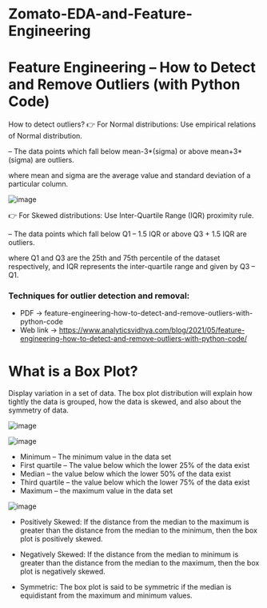 # Zomato-EDA-and-Feature-Engineering

# Feature Engineering – How to Detect and Remove Outliers (with Python Code)
How to detect outliers?
👉 For Normal distributions: Use empirical relations of Normal distribution.

– The data points which fall below mean-3*(sigma) or above mean+3*(sigma) are outliers.

where mean and sigma are the average value and standard deviation of a particular column.

![image](https://user-images.githubusercontent.com/108605935/207641597-1dbbf8ef-d517-4dd2-94c5-5861e21ff85a.png)

👉 For Skewed distributions: Use Inter-Quartile Range (IQR) proximity rule.

– The data points which fall below Q1 – 1.5 IQR or above Q3 + 1.5 IQR are outliers.

where Q1 and Q3 are the 25th and 75th percentile of the dataset respectively, and IQR represents the inter-quartile range and given by Q3 – Q1.

### Techniques for outlier detection and removal:
* PDF -> feature-engineering-how-to-detect-and-remove-outliers-with-python-code
* Web link -> https://www.analyticsvidhya.com/blog/2021/05/feature-engineering-how-to-detect-and-remove-outliers-with-python-code/


# What is a Box Plot?
 Display variation in a set of data.
 The box plot distribution will explain how tightly the data is grouped, how the data is skewed, and also about the symmetry of data.

![image](https://user-images.githubusercontent.com/108605935/207808262-e84a6482-aaf3-4895-8a36-68e22ab2073c.png)

![image](https://user-images.githubusercontent.com/108605935/207809616-344cf122-904e-4f33-879d-5dc4b7230944.png)


* Minimum – The minimum value in the data set
* First quartile – The value below which the lower 25% of the data exist
* Median – the value below which the lower 50% of the data exist
* Third quartile – the value below which the lower 75% of the data exist
* Maximum – the maximum value in the data set
 
![image](https://user-images.githubusercontent.com/108605935/207810278-beeab5f3-b7ea-4430-9d57-3248be9c17ea.png)

* Positively Skewed: If the distance from the median to the maximum is greater than the distance from the median to the minimum, then the box plot is positively skewed.

* Negatively Skewed: If the distance from the median to minimum is greater than the distance from the median to the maximum, then the box plot is negatively skewed.

* Symmetric: The box plot is said to be symmetric if the median is equidistant from the maximum and minimum values.

